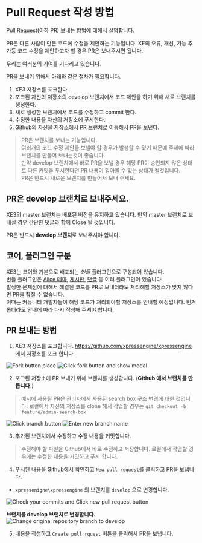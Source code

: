 # Pull Request 작성 방법
Pull Request(이하 PR) 보내는 방법에 대해서 설명합니다.

PR은 다른 사람이 만든 코드에 수정을 제안하는 기능입니다. XE의 오류, 개선, 기능 추가등 코드 수정을 제안하고자 할 경우 PR은 보내주시면 됩니다.

우리는 여러분의 기여를 기다리고 있습니다.

PR을 보내기 위해서 아래와 같은 절차가 필요합니다.

1. XE3 저장소를 포크한다.
2. 포크된 자신의 저장소의 develop 브랜치에서 코드 제안을 하기 위해 새로 브랜치를 생성한다.
3. 새로 생성한 브랜치에서 코드를 수정하고 commit 한다.
4. 수정한 내용을 자신의 저장소에 푸시한다.
5. Github의 자신을 저장소에서 PR 브랜치로 이동해서 PR을 보낸다.

> PR은 브랜치를 보내는 기능입니다.<br>
> 여러개의 코드 수정 제안을 보낼야 할 경우가 발생할 수 있기 때문에 주제에 따라 브랜치를 만들어 보내는것이 좋습니다.<Br>
> 만약 develop 브랜치에서 바로 PR을 보낼 경우 해당 PR이 승인되지 않은 상태로 다른 커밋을 푸시한다면 PR 내용이 알아볼 수 없는 상태가 될것입니다.<br>
> PR은 반드시 새로운 브랜치를 만들어서 보내 주세요.

## PR은 develop 브랜치로 보내주세요.
XE3의 master 브랜치는 배포된 버전을 유지하고 있습니다. 만약 master 브랜치로 보내실 경우 간단한 댓글과 함께 Close 될 것입니다.

PR은 반드시 **develop 브랜치**로 보내주셔야 합니다.


## 코어, 플러그인 구분
XE3는 코어와 기본으로 배포되는 *번들* 플러그인으로 구성되어 있습니다.<br>
번들 플러그인은 [Alice 테마](https://github.com/xpressengine/plugin-alice), [게시판](https://github.com/xpressengine/plugin-board), [댓글](https://github.com/xpressengine/plugin-comment) 등 여러 플러그인이 있습니다.<br>
발생한 문제점에 대해서 해결된 코드를 PR로 보내더라도 처리해할 저장소가 맞지 않다면 PR을 합칠 수 없습니다.<br>
이때는 커뮤니티 개발자들이 해당 코드가 처리되야할 저장소를 안내할 예정입니다. 번거롭더라도 안내에 따라 다시 작성해 주셔야 합니다.

## PR 보내는 방법
1. XE3 저장소를 포크합니다.
  https://github.com/xpressengine/xpressengine 에서 저장소를 포크 합니다.

  ![Fork button place](/.github/images/fork1.png)
  ![Click fork button and show modal](/.github/images/fork2.png)


2. 포크된 저장소에 PR 보내기 위해 브랜치를 생성합니다. (**Github 에서 브랜치를 만듭니다.**)
  > 예시에 사용될 PR은 관리자에서 사용된 search box 구조 변경에 대한 것입니다.
  > 로컬에서 자신의 저장소를 clone 해서 작업할 경우는 `git checkout -b feature/admin-search-box`

  ![Click branch button](/.github/images/branch1.png)
  ![Enter new branch name](/.github/images/branch2.png)


3. 추가된 브랜치에서 수정하고 수정 내용을 커밋합니다.
  > 수정해야 할 파일을 Github에서 바로 수정하고 저장합니다.
  > 로컬에서 작업할 경우에는 수정한 내용을 커밋하고 푸시 합니다.


4. 푸시된 내용을 Github에서 확인하고 `New pull request`를 클릭하고 PR을 보냅니다.
  - `xpressenigne\xpressengine` 의 브랜치를 `develop` 으로 변경합니다.

  ![Check your commits and Click new pull request button](/.github/images/pr1.png)

  **브랜치를 develop 브랜치로 변경합니다.**
  ![Change original repository branch to develop](/.github/images/pr2.png)
  

5. 내용을 작성하고 `Create pull rquest` 버튼을 클릭해서 PR을 보냅니다.



